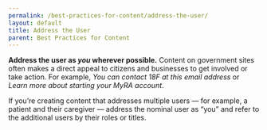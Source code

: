 ```yaml
---
permalink: /best-practices-for-content/address-the-user/
layout: default
title: Address the User
parent: Best Practices for Content
---
```


**Address the user as *you* wherever possible.** Content on government
sites often makes a direct appeal to citizens and businesses to get
involved or take action. For example, *You can contact 18F at this email
address* or *Learn more about starting your MyRA account*.

If you’re creating content that addresses multiple users — for example,
a patient and their caregiver — address the nominal user as “you” and
refer to the additional users by their roles or titles.
